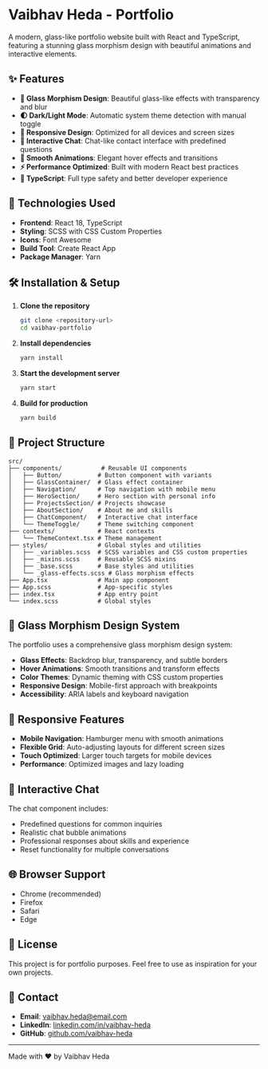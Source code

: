 # Vaibhav Heda - Portfolio

A modern, glass-like portfolio website built with React and TypeScript, featuring a stunning glass morphism design with beautiful animations and interactive elements.

## ✨ Features

- **🎨 Glass Morphism Design**: Beautiful glass-like effects with transparency and blur
- **🌓 Dark/Light Mode**: Automatic system theme detection with manual toggle
- **📱 Responsive Design**: Optimized for all devices and screen sizes
- **💬 Interactive Chat**: Chat-like contact interface with predefined questions
- **🎯 Smooth Animations**: Elegant hover effects and transitions
- **⚡ Performance Optimized**: Built with modern React best practices
- **🔧 TypeScript**: Full type safety and better developer experience

## 🚀 Technologies Used

- **Frontend**: React 18, TypeScript
- **Styling**: SCSS with CSS Custom Properties
- **Icons**: Font Awesome
- **Build Tool**: Create React App
- **Package Manager**: Yarn

## 🛠️ Installation & Setup

1. **Clone the repository**
   ```bash
   git clone <repository-url>
   cd vaibhav-portfolio
   ```

2. **Install dependencies**
   ```bash
   yarn install
   ```

3. **Start the development server**
   ```bash
   yarn start
   ```

4. **Build for production**
   ```bash
   yarn build
   ```

## 📁 Project Structure

```
src/
├── components/           # Reusable UI components
│   ├── Button/          # Button component with variants
│   ├── GlassContainer/  # Glass effect container
│   ├── Navigation/      # Top navigation with mobile menu
│   ├── HeroSection/     # Hero section with personal info
│   ├── ProjectsSection/ # Projects showcase
│   ├── AboutSection/    # About me and skills
│   ├── ChatComponent/   # Interactive chat interface
│   └── ThemeToggle/     # Theme switching component
├── contexts/            # React contexts
│   └── ThemeContext.tsx # Theme management
├── styles/              # Global styles and utilities
│   ├── _variables.scss  # SCSS variables and CSS custom properties
│   ├── _mixins.scss     # Reusable SCSS mixins
│   ├── _base.scss       # Base styles and utilities
│   └── _glass-effects.scss # Glass morphism effects
├── App.tsx              # Main app component
├── App.scss             # App-specific styles
├── index.tsx            # App entry point
└── index.scss           # Global styles
```

## 🎨 Glass Morphism Design System

The portfolio uses a comprehensive glass morphism design system:

- **Glass Effects**: Backdrop blur, transparency, and subtle borders
- **Hover Animations**: Smooth transitions and transform effects
- **Color Themes**: Dynamic theming with CSS custom properties
- **Responsive Design**: Mobile-first approach with breakpoints
- **Accessibility**: ARIA labels and keyboard navigation

## 📱 Responsive Features

- **Mobile Navigation**: Hamburger menu with smooth animations
- **Flexible Grid**: Auto-adjusting layouts for different screen sizes
- **Touch Optimized**: Larger touch targets for mobile devices
- **Performance**: Optimized images and lazy loading

## 💬 Interactive Chat

The chat component includes:
- Predefined questions for common inquiries
- Realistic chat bubble animations
- Professional responses about skills and experience
- Reset functionality for multiple conversations

## 🌐 Browser Support

- Chrome (recommended)
- Firefox
- Safari
- Edge

## 📄 License

This project is for portfolio purposes. Feel free to use as inspiration for your own projects.

## 🤝 Contact

- **Email**: vaibhav.heda@email.com
- **LinkedIn**: [linkedin.com/in/vaibhav-heda](https://linkedin.com/in/vaibhav-heda)
- **GitHub**: [github.com/vaibhav-heda](https://github.com/vaibhav-heda)

---

Made with ❤️ by Vaibhav Heda 
